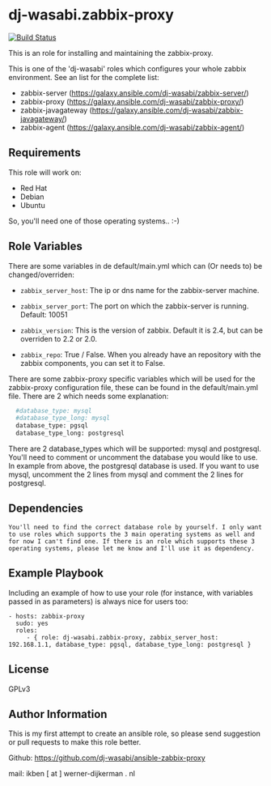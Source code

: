 dj-wasabi.zabbix-proxy
=========

[![Build Status](https://travis-ci.org/dj-wasabi/ansible-zabbix-proxy.svg?branch=master)](https://travis-ci.org/dj-wasabi/ansible-zabbix-proxy)

This is an role for installing and maintaining the zabbix-proxy.

This is one of the 'dj-wasabi' roles which configures your whole zabbix environment. See an list for the complete list:

 * zabbix-server (https://galaxy.ansible.com/dj-wasabi/zabbix-server/)
 * zabbix-proxy (https://galaxy.ansible.com/dj-wasabi/zabbix-proxy/)
 * zabbix-javagateway (https://galaxy.ansible.com/dj-wasabi/zabbix-javagateway/)
 * zabbix-agent (https://galaxy.ansible.com/dj-wasabi/zabbix-agent/)

Requirements
------------

This role will work on:

* Red Hat
* Debian
* Ubuntu

So, you'll need one of those operating systems.. :-)

Role Variables
--------------

There are some variables in de default/main.yml which can (Or needs to) be changed/overriden:

* `zabbix_server_host`: The ip or dns name for the zabbix-server machine.

* `zabbix_server_port`: The port on which the zabbix-server is running. Default: 10051

* `zabbix_version`: This is the version of zabbix. Default it is 2.4, but can be overriden to 2.2 or 2.0.

* `zabbix_repo`: True / False. When you already have an repository with the zabbix components, you can set it to False.

There are some zabbix-proxy specific variables which will be used for the zabbix-proxy configuration file, these can be found in the default/main.yml file. There are 2 which needs some explanation:
```bash
  #database_type: mysql
  #database_type_long: mysql
  database_type: pgsql
  database_type_long: postgresql
```

There are 2 database_types which will be supported: mysql and postgresql. You'll need to comment or uncomment the database you would like to use. In example from above, the postgresql database is used. If you want to use mysql, uncomment the 2 lines from mysql and comment the 2 lines for postgresql.

Dependencies
------------

```text
You'll need to find the correct database role by yourself. I only want to use roles which supports the 3 main operating systems as well and for now I can't find one. If there is an role which supports these 3 operating systems, please let me know and I'll use it as dependency.
```

Example Playbook
----------------

Including an example of how to use your role (for instance, with variables passed in as parameters) is always nice for users too:

    - hosts: zabbix-proxy
      sudo: yes
      roles:
         - { role: dj-wasabi.zabbix-proxy, zabbix_server_host: 192.168.1.1, database_type: pgsql, database_type_long: postgresql }

License
-------

GPLv3

Author Information
------------------

This is my first attempt to create an ansible role, so please send suggestion or pull requests to make this role better. 

Github: https://github.com/dj-wasabi/ansible-zabbix-proxy

mail: ikben [ at ] werner-dijkerman . nl
